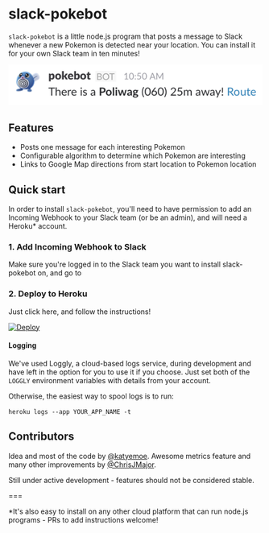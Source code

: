 # slack-pokebot

`slack-pokebot` is a little node.js program that posts a message to Slack whenever a new Pokemon is detected near your location. You can install it for your own Slack team in ten minutes!

![There is a Poliwag](image.png)

## Features

- Posts one message for each interesting Pokemon
- Configurable algorithm to determine which Pokemon are interesting
- Links to Google Map directions from start location to Pokemon location

## Quick start

In order to install `slack-pokebot`, you'll need to have permission to add an Incoming Webhook to your Slack team (or be an admin), and will need a Heroku* account.

### 1. Add Incoming Webhook to Slack

Make sure you're logged in to the Slack team you want to install slack-pokebot on, and go to

### 2. Deploy to Heroku

Just click here, and follow the instructions!

[![Deploy](https://www.herokucdn.com/deploy/button.svg)](https://heroku.com/deploy)

#### Logging

We've used Loggly, a cloud-based logs service, during development and have left in the option for you to use it if you choose. Just set both of the `LOGGLY` environment variables with details from your account.

Otherwise, the easiest way to spool logs is to run:
```
heroku logs --app YOUR_APP_NAME -t
```

## Contributors

Idea and most of the code by [@katyemoe](https://twitter.com/katyemoe). Awesome metrics feature and many other improvements by [@ChrisJMajor](https://twitter.com/ChrisJMajor).

Still under active development - features should not be considered stable.

===

*It's also easy to install on any other cloud platform that can run node.js programs - PRs to add instructions welcome!
